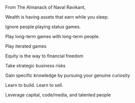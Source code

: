 ---
---

From The Almanack of Naval Ravikant, 

Wealth is having assets that earn while you sleep.

Ignore people playing status games.

Play long-term games with long-term people.

Play iterated games

Equity is the way to financial freedom 

Take strategic business risks

Gain specific knowledge by pursuing your genuine curiosity

Learn to build. Learn to sell. 

Leverage capital, code/media, and talented people 






